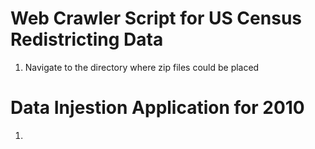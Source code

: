 # Web Crawler Script for US Census Redistricting Data 
1. Navigate to the directory where zip files could be placed


# Data Injestion Application for 2010
1. 
